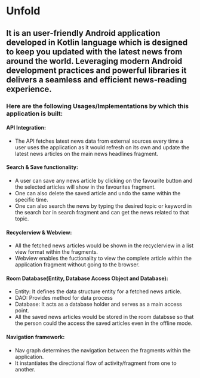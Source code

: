 # Unfold
## It is an user-friendly Android application developed in Kotlin language which is designed to keep you updated with the latest news from around the world. Leveraging modern Android development practices and powerful libraries it delivers a seamless and efficient news-reading experience.

### Here are the following Usages/Implementations by which this application is built: 
#### API Integration:
- The API fetches latest news data from external sources every time a user uses the application as it would refresh on its own and update the latest news articles on the main news headlines fragment.

#### Search & Save functionality:
- A user can save any news article by clicking on the favourite button and the selected articles will show in the favourites fragment.
- One can also delete the saved article and undo the same within the specific time.
- One can also search the news by typing the desired topic or keyword in the search bar in search fragment and can get the news related to that topic.

#### Recyclerview & Webview:
- All the fetched news articles would be shown in the recyclerview in a list view format within the fragments.
- Webview enables the fuctionality to view the complete article within the application fragment without going to the browser.

#### Room Database(Entity, Database Access Object and Database):
- Entity: It defines the data structure entity for a fetched news article.
- DAO: Provides method for data process
- Database: It acts as a database holder and serves as a main access point.
- All the saved news articles would be stored in the room databsse so that the person could the access the saved articles even in the offline mode.

#### Navigation framework:
- Nav graph determines the navigation between the fragments within the application.
- It instantiates the directional flow of activity/fragment from one to another.
